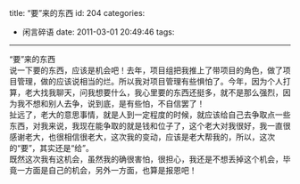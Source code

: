 title: “要”来的东西
id: 204
categories:
  - 闲言碎语
date: 2011-03-01 20:49:46
tags:
---

“要”来的东西
</br><span> </span>说一下要的东西，应该是机会吧！去年，项目组把我推上了带项目的角色，做了项目管理，做的应该说相当的烂。所以我对项目管理有些惧怕了。今年，因为个人打算，老大找我聊天，问我想要什么，我心里要的东西还挺多，就不是那么强烈，因为我不想和别人去争，说到底，是有些怕，不自信罢了！
</br><span> </span>扯远了，老大的意思事情，就是人到一定程度的时候，就应该给自己去争取点一些东西，对我来说，我现在能争取的就是钱和位子了，这个老大对我很好，我一直很感谢老大，也很相信很老大，这次我的变动，应该是老大帮我的，所以，这次的“要”，其实还是“给”。
</br><span> </span>既然这次我有这机会，虽然我的确很害怕，很担心，我还是不想丢掉这个机会，毕竟一方面是自己的机会，另外一方面，也算是报恩吧！
</br>